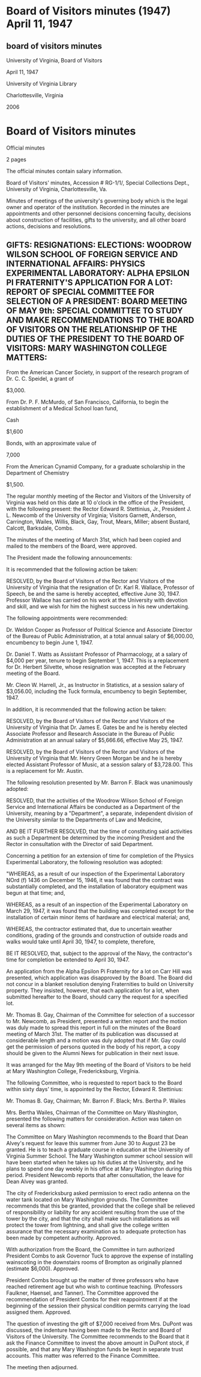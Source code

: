 Board of Visitors minutes (1947) April 11, 1947
===============================================

board of visitors minutes
-------------------------

University of Virginia, Board of Visitors

April 11, 1947

University of Virginia Library

Charlottesville, Virginia

2006

Board of Visitors minutes
=========================

Official minutes

2 pages

The official minutes contain salary information.

Board of Visitors' minutes, Accession # RG-1/1/, Special Collections Dept., University of Virginia, Charlottesville, Va.

Minutes of meetings of the university's governing body which is the legal owner and operator of the institution. Recorded in the minutes are appointments and other personnel decisions concerning faculty, decisions about construction of facilities, gifts to the university, and all other board actions, decisions and resolutions.

GIFTS: RESIGNATIONS: ELECTIONS: WOODROW WILSON SCHOOL OF FOREIGN SERVICE AND INTERNATIONAL AFFAIRS: PHYSICS EXPERIMENTAL LABORATORY: ALPHA EPSILON PI FRATERNITY'S APPLICATION FOR A LOT: REPORT OF SPECIAL COMMITTEE FOR SELECTION OF A PRESIDENT: BOARD MEETING OF MAY 9th: SPECIAL COMMITTEE TO STUDY AND MAKE RECOMMENDATIONS TO THE BOARD OF VISITORS ON THE RELATIONSHIP OF THE DUTIES OF THE PRESIDENT TO THE BOARD OF VISITORS: MARY WASHINGTON COLLEGE MATTERS:
------------------------------------------------------------------------------------------------------------------------------------------------------------------------------------------------------------------------------------------------------------------------------------------------------------------------------------------------------------------------------------------------------------------------------------------------------------------------

From the American Cancer Society, in support of the research program of Dr. C. C. Speidel, a grant of

$3,000.

From Dr. P. F. McMurdo, of San Francisco, California, to begin the establishment of a Medical School loan fund,

Cash

$1,600

Bonds, with an approximate value of

7,000

From the American Cynamid Company, for a graduate scholarship in the Department of Chemistry

$1,500.

The regular monthly meeting of the Rector and Visitors of the University of Virginia was held on this date at 10 o'clock in the office of the President, with the following present: the Rector Edward R. Stettinius, Jr., President J. L. Newcomb of the University of Virginia; Visitors Garnett, Anderson, Carrington, Wailes, Willis, Black, Gay, Trout, Mears, Miller; absent Bustard, Calcott, Barksdale, Combs.

The minutes of the meeting of March 31st, which had been copied and mailed to the members of the Board, were approved.

The President made the following announcements:

It is recommended that the following action be taken:

RESOLVED, by the Board of Visitors of the Rector and Visitors of the University of Virginia that the resignation of Dr. Karl R. Wallace, Professor of Speech, be and the same is hereby accepted, effective June 30, 1947. Professor Wallace has carried on his work at the University with devotion and skill, and we wish for him the highest success in his new undertaking.

The following appointments were recommended:

Dr. Weldon Cooper as Professor of Political Science and Associate Director of the Bureau of Public Administration, at a total annual salary of $6,000.00, encumbency to begin June 1, 1947.

Dr. Daniel T. Watts as Assistant Professor of Pharmacology, at a salary of $4,000 per year, tenure to begin September 1, 1947. This is a replacement for Dr. Herbert Silvette, whose resignation was accepted at the February meeting of the Board.

Mr. Cleon W. Harrell, Jr., as Instructor in Statistics, at a session salary of $3,056.00, including the Tuck formula, encumbency to begin September, 1947.

In addition, it is recommended that the following action be taken:

RESOLVED, by the Board of Visitors of the Rector and Visitors of the University of Virginia that Dr. James E. Gates be and he is hereby elected Associate Professor and Research Associate in the Bureau of Public Administration at an annual salary of $5,666.66, effective May 25, 1947.

RESOLVED, by the Board of Visitors of the Rector and Visitors of the University of Virginia that Mr. Henry Green Morgan be and he is hereby elected Assistant Professor of Music, at a session salary of $3,728.00. This is a replacement for Mr. Austin.

The following resolution presented by Mr. Barron F. Black was unanimously adopted:

RESOLVED, that the activities of the Woodrow Wilson School of Foreign Service and International Affairs be conducted as a Department of the University, meaning by a "Department", a separate, independent division of the University similar to the Departments of Law and Medicine,

AND BE IT FURTHER RESOLVED, that the time of constituting said activities as such a Department be determined by the incoming President and the Rector in consultation with the Director of said Department.

Concerning a petition for an extension of time for completion of the Physics Experimental Laboratory, the following resolution was adopted:

"WHEREAS, as a result of our inspection of the Experimental Laboratory NOrd (f) 1436 on December 15, 1946, it was found that the contract was substantially completed, and the installation of laboratory equipment was begun at that time; and,

WHEREAS, as a result of an inspection of the Experimental Laboratory on March 29, 1947, it was found that the building was completed except for the installation of certain minor items of hardware and electrical material; and,

WHEREAS, the contractor estimated that, due to uncertain weather conditions, grading of the grounds and construction of outside roads and walks would take until April 30, 1947, to complete, therefore,

BE IT RESOLVED, that, subject to the approval of the Navy, the contractor's time for completion be extended to April 30, 1947.

An application from the Alpha Epsilon Pi Fraternity for a lot on Carr Hill was presented, which application was disapproved by the Board. The Board did not concur in a blanket resolution denying Fraternities to build on University property. They insisted, however, that each application for a lot, when submitted hereafter to the Board, should carry the request for a specified lot.

Mr. Thomas B. Gay, Chairman of the Committee for selection of a successor to Mr. Newcomb, as President, presented a written report and the motion was duly made to spread this report in full on the minutes of the Board meeting of March 31st. The matter of its publication was discussed at considerable length and a motion was duly adopted that if Mr. Gay could get the permission of persons quoted in the body of his report, a copy should be given to the Alumni News for publication in their next issue.

It was arranged for the May 9th meeting of the Board of Visitors to be held at Mary Washington College, Fredericksburg, Virginia.

The following Committee, who is requested to report back to the Board within sixty days' time, is appointed by the Rector, Edward R. Stettinius:

Mr. Thomas B. Gay, Chairman; Mr. Barron F. Black; Mrs. Bertha P. Wailes

Mrs. Bertha Wailes, Chairman of the Committee on Mary Washington, presented the following matters for consideration. Action was taken on several items as shown:

The Committee on Mary Washington recommends to the Board that Dean Alvey's request for leave this summer from June 30 to August 23 be granted. He is to teach a graduate course in education at the University of Virginia Summer School. The Mary Washington summer school session will have been started when he takes up his duties at the University, and he plans to spend one day weekly in his office at Mary Washington during this period. President Newcomb reports that after consultation, the leave for Dean Alvey was granted.

The city of Fredericksburg asked permission to erect radio antenna on the water tank located on Mary Washington grounds. The Committee recommends that this be granted, provided that the college shall be relieved of responsibility or liability for any accident resulting from the use of the tower by the city, and that the city shall make such installations as will protect the tower from lightning, and shall give the college written assurance that the necessary examination as to adequate protection has been made by competent authority. Approved.

With authorization from the Board, the Committee in turn authorized President Combs to ask Governor Tuck to approve the expense of installing wainscoting in the downstairs rooms of Brompton as originally planned (estimate $6,000). Approved.

President Combs brought up the matter of three professors who have reached retirement age but who wish to continue teaching. (Professors Faulkner, Haensel, and Tanner). The Committee approved the recommendation of President Combs for their reappointment if at the beginning of the session their physical condition permits carrying the load assigned them. Approved.

The question of investing the gift of $7,000 received from Mrs. DuPont was discussed, the indenture having been made to the Rector and Board of Visitors of the University. The Committee recommends to the Board that it ask the Finance Committee to invest the above amount in DuPont stock, if possible, and that any Mary Washington funds be kept in separate trust accounts. This matter was referred to the Finance Committee.

The meeting then adjourned.